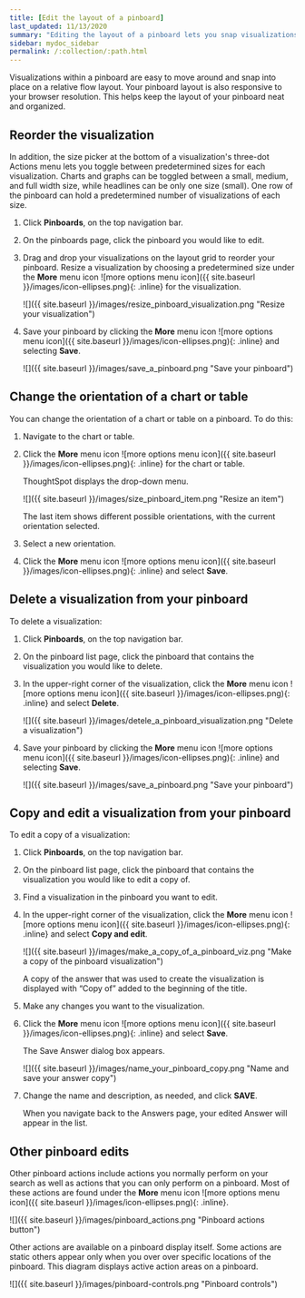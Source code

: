 ```yaml
---
title: [Edit the layout of a pinboard]
last_updated: 11/13/2020
summary: "Editing the layout of a pinboard lets you snap visualizations into place, choose between set visualization sizes, and reset your layout."
sidebar: mydoc_sidebar
permalink: /:collection/:path.html
---
```

Visualizations within a pinboard are easy to move around and snap into place on a relative flow layout. Your pinboard layout is also responsive to your browser resolution. This helps keep the layout of your pinboard neat and organized.

## Reorder the visualization

In addition, the size picker at the bottom of a visualization's three-dot Actions menu lets you toggle between predetermined sizes for each visualization. Charts and graphs can be toggled between a small, medium, and full width size, while headlines can be only one size (small). One row of the pinboard can hold a predetermined number of visualizations of each size.

1. Click **Pinboards**, on the top navigation bar.
2. On the pinboards page, click the pinboard you would like to edit.
3. Drag and drop your visualizations on the layout grid to reorder your pinboard. Resize a visualization by choosing a predetermined size under the **More** menu icon ![more options menu icon]({{ site.baseurl }}/images/icon-ellipses.png){: .inline} for the visualization.

     ![]({{ site.baseurl }}/images/resize_pinboard_visualization.png "Resize your visualization")

4. Save your pinboard by clicking the **More** menu icon ![more options menu icon]({{ site.baseurl }}/images/icon-ellipses.png){: .inline} and selecting **Save**.

     ![]({{ site.baseurl }}/images/save_a_pinboard.png "Save your pinboard")

## Change the orientation of a chart or table

You can change the orientation of a chart or table on a pinboard. To do this:

1. Navigate to the chart or table.
2. Click the **More** menu icon ![more options menu icon]({{ site.baseurl }}/images/icon-ellipses.png){: .inline} for the chart or table.

   ThoughtSpot displays the drop-down menu.

   ![]({{ site.baseurl }}/images/size_pinboard_item.png "Resize an item")

   The last item shows different possible orientations, with the current orientation selected.

3. Select a new orientation.
4. Click the **More** menu icon ![more options menu icon]({{ site.baseurl }}/images/icon-ellipses.png){: .inline} and select **Save**.

## Delete a visualization from your pinboard

To delete a visualization:

1. Click **Pinboards**, on the top navigation bar.
2. On the pinboard list page, click the pinboard that contains the visualization you would like to delete.
3. In the upper-right corner of the visualization, click the **More** menu icon ![more options menu icon]({{ site.baseurl }}/images/icon-ellipses.png){: .inline} and select **Delete**.

     ![]({{ site.baseurl }}/images/detele_a_pinboard_visualization.png "Delete a visualization")

4. Save your pinboard by clicking the **More** menu icon ![more options menu icon]({{ site.baseurl }}/images/icon-ellipses.png){: .inline} and selecting **Save**.

     ![]({{ site.baseurl }}/images/save_a_pinboard.png "Save your pinboard")

## Copy and edit a visualization from your pinboard

To edit a copy of a visualization:

1. Click **Pinboards**, on the top navigation bar.

2. On the pinboard list page, click the pinboard that contains the visualization you would like to edit a copy of.

3. Find a visualization in the pinboard you want to edit.

4. In the upper-right corner of the visualization, click the **More** menu icon ![more options menu icon]({{ site.baseurl }}/images/icon-ellipses.png){: .inline} and select **Copy and edit**.

   ![]({{ site.baseurl }}/images/make_a_copy_of_a_pinboard_viz.png "Make a copy of the pinboard visualization")

   A copy of the answer that was used to create the visualization is displayed with “Copy of” added to the beginning of the title.

5. Make any changes you want to the visualization.

6. Click the **More** menu icon ![more options menu icon]({{ site.baseurl }}/images/icon-ellipses.png){: .inline} and select **Save**.

   The Save Answer dialog box appears.

   ![]({{ site.baseurl }}/images/name_your_pinboard_copy.png "Name and save your answer copy")

7. Change the name and description, as needed, and click **SAVE**.

   When you navigate back to the Answers page, your edited Answer will appear in the list.

## Other pinboard edits

Other pinboard actions include actions you normally perform on your search as
well as actions that you can only perform on a pinboard. Most of these actions
are found under the **More** menu icon ![more options menu icon]({{ site.baseurl }}/images/icon-ellipses.png){: .inline}.

![]({{ site.baseurl }}/images/pinboard_actions.png "Pinboard actions button")

Other actions are available on a pinboard display itself. Some actions are
static others appear only when you over over specific locations of the pinboard.
This diagram displays active action areas on a pinboard.

![]({{ site.baseurl }}/images/pinboard-controls.png "Pinboard controls")
